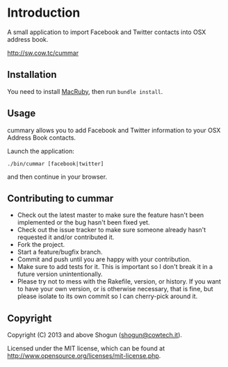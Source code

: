 # Introduction

A small application to import Facebook and Twitter contacts into OSX address book.

http://sw.cow.tc/cummar

## Installation

You need to install [MacRuby](http://www.macruby.org), then run `bundle install`.

## Usage

cummary allows you to add Facebook and Twitter information to your OSX Address Book contacts.

Launch the application:

`./bin/cummar [facebook|twitter]`

and then continue in your browser.

## Contributing to cummar
 
* Check out the latest master to make sure the feature hasn't been implemented or the bug hasn't been fixed yet.
* Check out the issue tracker to make sure someone already hasn't requested it and/or contributed it.
* Fork the project.
* Start a feature/bugfix branch.
* Commit and push until you are happy with your contribution.
* Make sure to add tests for it. This is important so I don't break it in a future version unintentionally.
* Please try not to mess with the Rakefile, version, or history. If you want to have your own version, or is otherwise necessary, that is fine, but please isolate to its own commit so I can cherry-pick around it.

## Copyright

Copyright (C) 2013 and above Shogun (shogun@cowtech.it).

Licensed under the MIT license, which can be found at http://www.opensource.org/licenses/mit-license.php.
